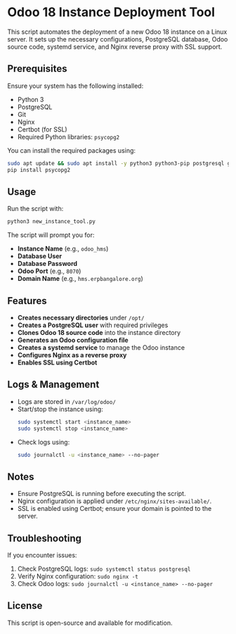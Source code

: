 # Odoo 18 Instance Deployment Tool

This script automates the deployment of a new Odoo 18 instance on a Linux server. It sets up the necessary configurations, PostgreSQL database, Odoo source code, systemd service, and Nginx reverse proxy with SSL support.

## Prerequisites
Ensure your system has the following installed:
- Python 3
- PostgreSQL
- Git
- Nginx
- Certbot (for SSL)
- Required Python libraries: `psycopg2`

You can install the required packages using:
```sh
sudo apt update && sudo apt install -y python3 python3-pip postgresql git nginx certbot python3-certbot-nginx
pip install psycopg2
```

## Usage
Run the script with:
```sh
python3 new_instance_tool.py
```

The script will prompt you for:
- **Instance Name** (e.g., `odoo_hms`)
- **Database User**
- **Database Password**
- **Odoo Port** (e.g., `8070`)
- **Domain Name** (e.g., `hms.erpbangalore.org`)

## Features
- **Creates necessary directories** under `/opt/`
- **Creates a PostgreSQL user** with required privileges
- **Clones Odoo 18 source code** into the instance directory
- **Generates an Odoo configuration file**
- **Creates a systemd service** to manage the Odoo instance
- **Configures Nginx as a reverse proxy**
- **Enables SSL using Certbot**

## Logs & Management
- Logs are stored in `/var/log/odoo/`
- Start/stop the instance using:
  ```sh
  sudo systemctl start <instance_name>
  sudo systemctl stop <instance_name>
  ```
- Check logs using:
  ```sh
  sudo journalctl -u <instance_name> --no-pager
  ```

## Notes
- Ensure PostgreSQL is running before executing the script.
- Nginx configuration is applied under `/etc/nginx/sites-available/`.
- SSL is enabled using Certbot; ensure your domain is pointed to the server.

## Troubleshooting
If you encounter issues:
1. Check PostgreSQL logs: `sudo systemctl status postgresql`
2. Verify Nginx configuration: `sudo nginx -t`
3. Check Odoo logs: `sudo journalctl -u <instance_name> --no-pager`

## License
This script is open-source and available for modification.

